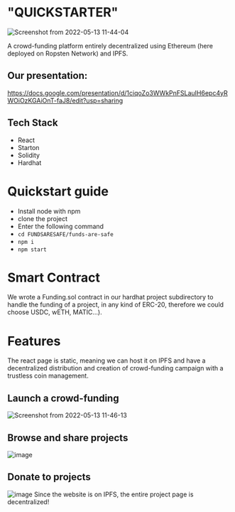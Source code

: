 # "QUICKSTARTER"
![Screenshot from 2022-05-13 11-44-04](https://user-images.githubusercontent.com/66868108/168258900-5535ab07-ca03-45dc-9851-5cf743884927.png)

A crowd-funding platform entirely decentralized using Ethereum (here deployed on Ropsten Network) and IPFS.

## Our presentation:
https://docs.google.com/presentation/d/1ciqoZo3WWkPnFSLauIH6epc4yRWOiOzKGAiOnT-faJ8/edit?usp=sharing

## Tech Stack
* React
* Starton
* Solidity
* Hardhat

# Quickstart guide
* Install node with npm
* clone the project
* Enter the following command
* ```cd FUNDSARESAFE/funds-are-safe```
* ```npm i```
* ```npm start```

# Smart Contract
We wrote a Funding.sol contract in our hardhat project subdirectory to handle the funding of a project, in any kind of ERC-20, therefore we could choose USDC, wETH, MATIC...). 

# Features
The react page is static, meaning we can host it on IPFS and have a decentralized distribution and creation of crowd-funding campaign with a trustless coin management.
## Launch a crowd-funding
![Screenshot from 2022-05-13 11-46-13](https://user-images.githubusercontent.com/66868108/168259020-43148d88-87a9-433d-8852-95be9a8588d3.png)

## Browse and share projects
![image](https://user-images.githubusercontent.com/66868108/168262089-dea29d78-89bc-499f-bc20-fcd147c9403f.png)

## Donate to projects
![image](https://user-images.githubusercontent.com/66868108/168259584-b2b46d45-9335-4807-b15e-16523a85f8df.png)
Since the website is on IPFS, the entire project page is decentralized!
